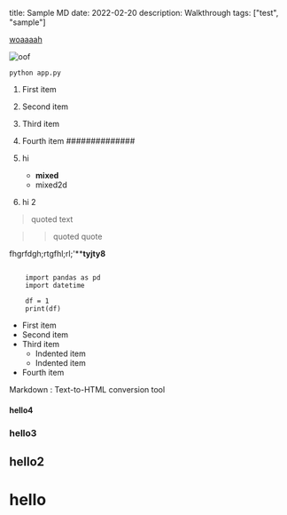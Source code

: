 title: Sample MD
date: 2022-02-20
description: Walkthrough
tags: ["test", "sample"]

[woaaaah](https://wordpress.com/support/markdown-quick-reference/)

![oof](https://github.com/jyablonski/python_docker/actions/workflows/prod_test.yml/badge.svg)

`python app.py`

1. First item
2. Second item
3. Third item
4. Fourth item
##############

1. hi
      * **mixed**
      * mixed2d
2. hi 2

> quoted text

> > quoted quote

  fhgrfdgh;rtgfhl;rl;'****tyjty8**

```

    import pandas as pd
    import datetime

    df = 1
    print(df)

```

- First item
- Second item
- Third item
    - Indented item
    - Indented item
- Fourth item

Markdown
:  Text-to-HTML conversion tool

#### hello4

### hello3

## hello2

# hello